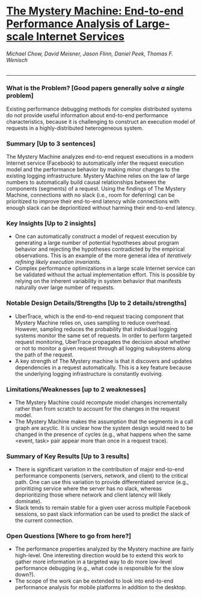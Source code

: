 # [The Mystery Machine: End-to-end Performance Analysis of Large-scale Internet Services](http://web.eecs.umich.edu/~twenisch/papers/osdi14.pdf)

###### Michael Chow, David Meisner, Jason Flinn, Daniel Peek, Thomas F. Wenisch

---

### What is the Problem? [Good papers generally solve *a single* problem]

Existing performance debugging methods for complex distributed systems do not provide useful information about end-to-end performance characteristics, because it is challenging to construct an execution model of requests in a highly-distributed heterogeneous system. 

### Summary [Up to 3 sentences]

The Mystery Machine analyzes end-to-end request executions in a modern Internet service (Facebook) to automatically infer the request execution model and the performance behavior by making minor changes to the existing logging infrastructure. Mystery Machine relies on the law of large numbers to automatically build causal relationships between the components (segments) of a request. Using the findings of The Mystery Machine, connections with no slack (i.e., room for deferring) can be prioritized to improve their end-to-end latency while connections with enough slack can be deprioritized without harming their end-to-end latency.

### Key Insights [Up to 2 insights]

- One can automatically construct a model of request execution by generating a large number of potential hypotheses about program behavior and rejecting the hypotheses contradicted by the empirical observations. This is an example of the more general idea of *iteratively refining likely execution invariants*.
- Complex performance optimizations in a large scale Internet service can be validated without the actual implementation effort. This is possible by relying on the inherent variability in system behavior that manifests naturally over large number of requests.

### Notable Design Details/Strengths [Up to 2 details/strengths]

- UberTrace, which is the end-to-end request tracing component that Mystery Machine relies on, uses sampling to reduce overhead. However, sampling reduces the probability that individual logging systems monitor the same set of requests. In order to perform targeted request monitoring, UberTrace propagates the decision about whether or not to monitor a given request through all logging subsystems along the path of the request.
- A key strength of The Mystery machine is that it discovers and updates dependencies in a request automatically. This is a key feature because the underlying logging infrastructure is constantly evolving.

### Limitations/Weaknesses [up to 2 weaknesses]

- The Mystery Machine could recompute model changes incrementally rather than from scratch to account for the changes in the request model.
- The Mystery Machine makes the assumption that the segments in a call graph are acyclic. It is unclear how the system design would need to be changed in the presence of cycles (e.g., what happens when the same <event, task> pair appear more than once in a request trace).

### Summary of Key Results [Up to 3 results]

- There is significant variation in the contribution of major end-to-end performance components (servers, network, and client) to the critical path. One can use this variation to provide differentiated service (e.g., prioritizing service where the server has no slack, whereas deprioritizing those where network and client latency will likely dominate).
- Slack tends to remain stable for a given user across multiple Facebook sessions, so past slack information can be used to predict the slack of the current connection.

### Open Questions [Where to go from here?]

- The performance properties analyzed by the Mystery machine are fairly high-level. One interesting direction would be to extend this work to gather more information in a targeted way to do more low-level performance debugging (e.g., what code is responsible for the slow down?).
- The scope of the work can be extended to look into end-to-end performance analysis for mobile platforms in addition to the desktop.
